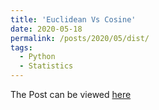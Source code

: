 ```yaml
---
title: 'Euclidean Vs Cosine'
date: 2020-05-18
permalink: /posts/2020/05/dist/
tags:
  - Python
  - Statistics
---
```


The Post can be viewed [here](https://github.com/rakash/challenges)
